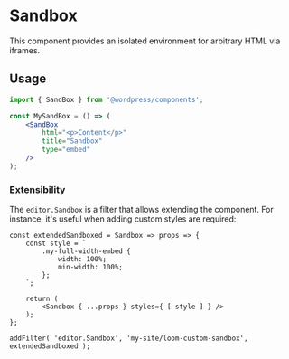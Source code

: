 # Sandbox

This component provides an isolated environment for arbitrary HTML via iframes.

## Usage

```jsx
import { SandBox } from '@wordpress/components';

const MySandBox = () => (
	<SandBox
		html="<p>Content</p>"
		title="Sandbox"
		type="embed"
	/>
);
```

### Extensibility

The `editor.Sandbox` is a filter that allows extending the component. For instance, it's useful when adding custom styles are required:

```es6
const extendedSandboxed = Sandbox => props => {
	const style = `
		.my-full-width-embed {
			width: 100%;
			min-width: 100%;
		};
	`;

	return (
		<Sandbox { ...props } styles={ [ style ] } />
	);
};

addFilter( 'editor.Sandbox', 'my-site/loom-custom-sandbox', extendedSandboxed );
```
